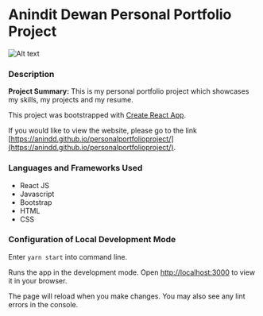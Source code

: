 # Anindit Dewan Personal Portfolio Project


![Alt text](https://media.discordapp.net/attachments/748183545297502269/1279211269521412196/image.png?ex=66d39dd5&is=66d24c55&hm=5304dc1e64dd5a15faf81758c346916a50dfc8f1f726a4301bbb68274163ad8b&=&format=webp&quality=lossless&width=1334&height=592)

### Description
**Project Summary:** This is my personal portfolio project which showcases my skills, my projects and my resume. 

This project was bootstrapped with [Create React App](https://github.com/facebook/create-react-app).

If you would like to view the website, please go to the link [https://anindd.github.io/personalportfolioproject/](https://anindd.github.io/personalportfolioproject/). 

### Languages and Frameworks Used 
<ul>
<li>React JS</li>
<li>Javascript</li>
<li>Bootstrap</li>
<li>HTML</li>
<li>CSS</li>
</ul>

### Configuration of Local Development Mode 

Enter `yarn start` into command line. 

Runs the app in the development mode.
Open [http://localhost:3000](http://localhost:3000) to view it in your browser.

The page will reload when you make changes.
You may also see any lint errors in the console.
 
 

 
